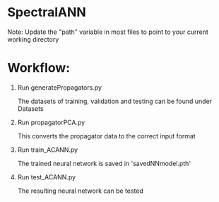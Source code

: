 # SpectralANN
Note: Update the "path" variable in most files to point to your current working directory

# Workflow:

1) Run generatePropagators.py

   The datasets of training, validation and testing can be found under Datasets
3) Run propagatorPCA.py

   This converts the propagator data to the correct input format
5) Run train_ACANN.py

   The trained neural network is saved in 'savedNNmodel.pth'
5) Run test_ACANN.py

   The resulting neural network can be tested
